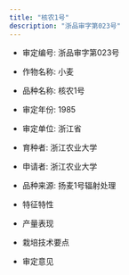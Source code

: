 ```yaml
---
title: "核农1号"
description: "浙品审字第023号"
---
```

* 审定编号:  浙品审字第023号

*  作物名称:  小麦

*  品种名称:  核农1号

*  审定年份:  1985

*  审定单位:  浙江省

* 育种者:  浙江农业大学

*  申请者:  浙江农业大学

*  品种来源:  扬麦1号辐射处理

*  特征特性


*  产量表现


*  栽培技术要点


*  审定意见

